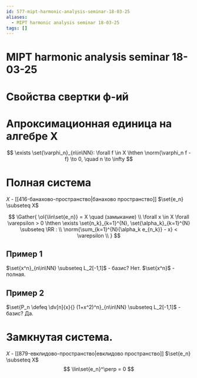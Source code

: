 ```yaml
---
id: 577-mipt-harmonic-analysis-seminar-18-03-25
aliases:
  - MIPT harmonic analysis seminar 18-03-25
tags: []
---
```


# MIPT harmonic analysis seminar 18-03-25

# Свойства свертки ф-ий

# Апроксимационная единица на алгебре X

$$
\exists \set{\varphi_n}_{n\in\NN}:
\forall f \in X \hthen \norm{\varphi_n f - f} \to 0, \quad n \to \infty
$$

# Полная система

$X$ - [[416-банахово-пространство|банахово пространство]]
$\set{e_n} \subseteq X$

$$
\Gather{
\ol{\lin\set{e_n}} = X \quad (замыкание) \\
\forall x \in X \forall \varepsilon > 0 \hthen
\exists \set{n_k}_{k=1}^{N}, \set{\alpha_k}_{k=1}^{N} \subseteq \RR : \\
\norm{\sum_{k=1}^{N}{\alpha_k e_{n_k}} - x} < \varepsilon \\
}
$$

## Пример 1

$\set{x^n}_{n\in\NN} \subseteq L_2[-1,1]$ - базис?
Нет.
$\set{x^n}$ - полная.

## Пример 2

$\set{P_n \defeq \dv[n]{x}{} (1+x^2)^n}_{n\in\NN} \subseteq L_2[-1,1]$ - базис?
Да.

# Замкнутая система.
$X$ - [[879-евклидово-пространство|евклидово пространство]]
$\set{e_n} \subseteq X$
$$
\lin\set{e_n}^\perp = 0
$$
